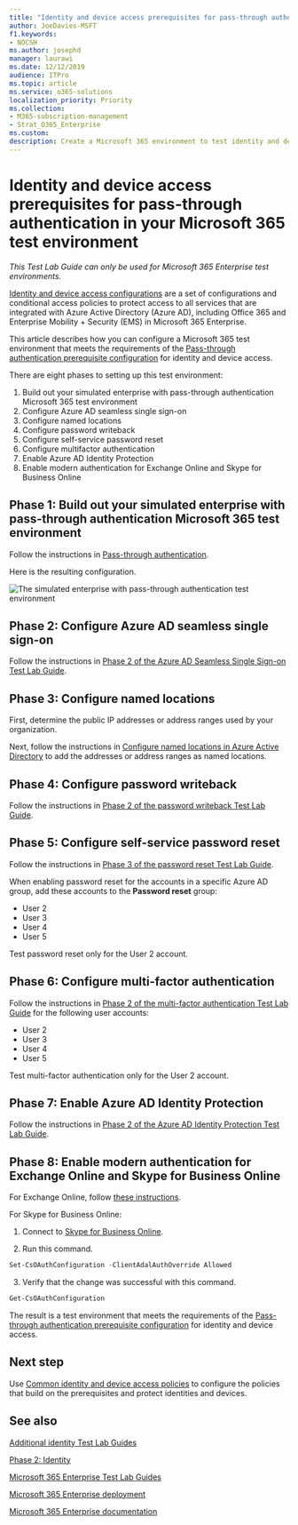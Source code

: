 ```yaml
---
title: "Identity and device access prerequisites for pass-through authentication in your Microsoft 365 test environment"
author: JoeDavies-MSFT
f1.keywords:
- NOCSH
ms.author: josephd
manager: laurawi
ms.date: 12/12/2019
audience: ITPro
ms.topic: article
ms.service: o365-solutions
localization_priority: Priority
ms.collection: 
- M365-subscription-management
- Strat_O365_Enterprise
ms.custom:
description: Create a Microsoft 365 environment to test identity and device access with the prerequisites for pass-through authentication.
---
```


# Identity and device access prerequisites for pass-through authentication in your Microsoft 365 test environment

*This Test Lab Guide can only be used for Microsoft 365 Enterprise test environments.*

[Identity and device access configurations](microsoft-365-policies-configurations.md) are a set of configurations and conditional access policies to protect access to all services that are integrated with Azure Active Directory (Azure AD), including Office 365 and Enterprise Mobility + Security (EMS) in Microsoft 365 Enterprise.

This article describes how you can configure a Microsoft 365 test environment that meets the requirements of the [Pass-through authentication prerequisite configuration](identity-access-prerequisites.md#prerequisites) for identity and device access.

There are eight phases to setting up this test environment:

1.	Build out your simulated enterprise with pass-through authentication Microsoft 365 test environment
2.	Configure Azure AD seamless single sign-on
3.	Configure named locations
4.	Configure password writeback
5.	Configure self-service password reset
6.	Configure multifactor authentication
7.	Enable Azure AD Identity Protection
8.	Enable modern authentication for Exchange Online and Skype for Business Online

## Phase 1: Build out your simulated enterprise with pass-through authentication Microsoft 365 test environment

Follow the instructions in [Pass-through authentication](pass-through-auth-m365-ent-test-environment.md).

Here is the resulting configuration.

![The simulated enterprise with pass-through authentication test environment](media/pass-through-auth-m365-ent-test-environment/Phase2.png)
 
## Phase 2: Configure Azure AD seamless single sign-on

Follow the instructions in [Phase 2 of the Azure AD Seamless Single Sign-on Test Lab Guide](single-sign-on-m365-ent-test-environment.md#phase-2-configure-azure-ad-connect-on-app1-for-azure-ad-seamless-sso).

## Phase 3: Configure named locations

First, determine the public IP addresses or address ranges used by your organization.

Next, follow the instructions in [Configure named locations in Azure Active Directory](https://docs.microsoft.com/azure/active-directory/reports-monitoring/quickstart-configure-named-locations) to add the addresses or address ranges as named locations. 

## Phase 4: Configure password writeback

Follow the instructions in [Phase 2 of the password writeback Test Lab Guide](password-writeback-m365-ent-test-environment.md#phase-2-enable-password-writeback-for-the-testlab-ad-ds-domain).

## Phase 5: Configure self-service password reset

Follow the instructions in [Phase 3 of the password reset Test Lab Guide](password-reset-m365-ent-test-environment.md#phase-3-configure-and-test-password-reset). 

When enabling password reset for the accounts in a specific Azure AD group, add these accounts to the **Password reset** group:

- User 2
- User 3
- User 4
- User 5

Test password reset only for the User 2 account.

## Phase 6: Configure multi-factor authentication

Follow the instructions in [Phase 2 of the multi-factor authentication Test Lab Guide](multi-factor-authentication-microsoft-365-test-environment.md#phase-2-enable-and-test-multi-factor-authentication-for-the-user-2-account) for the following user accounts:

- User 2
- User 3
- User 4
- User 5

Test multi-factor authentication only for the User 2 account.

## Phase 7: Enable Azure AD Identity Protection

Follow the instructions in [Phase 2 of the Azure AD Identity Protection Test Lab Guide](azure-ad-identity-protection-microsoft-365-test-environment.md#phase-2-use-azure-ad-identity-protection). 

## Phase 8: Enable modern authentication for Exchange Online and Skype for Business Online

For Exchange Online, follow [these instructions](https://docs.microsoft.com/Exchange/clients-and-mobile-in-exchange-online/enable-or-disable-modern-authentication-in-exchange-online#enable-or-disable-modern-authentication-in-exchange-online-for-client-connections-in-outlook-2013-or-later). 

For Skype for Business Online:

1. Connect to [Skype for Business Online](https://docs.microsoft.com/SkypeForBusiness/set-up-your-computer-for-windows-powershell/set-up-your-computer-for-windows-powershell).

2. Run this command.

  ```powershell
  Set-CsOAuthConfiguration -ClientAdalAuthOverride Allowed
  ```

3. Verify that the change was successful with this command.

  ```powershell
  Get-CsOAuthConfiguration
  ```

The result is a test environment that meets the requirements of the [Pass-through authentication prerequisite configuration](identity-access-prerequisites.md#prerequisites) for identity and device access. 

## Next step

Use [Common identity and device access policies](identity-access-policies.md) to configure the policies that build on the prerequisites and protect identities and devices.

## See also

[Additional identity Test Lab Guides](m365-enterprise-test-lab-guides.md#identity)

[Phase 2: Identity](identity-infrastructure.md)

[Microsoft 365 Enterprise Test Lab Guides](m365-enterprise-test-lab-guides.md)

[Microsoft 365 Enterprise deployment](deploy-microsoft-365-enterprise.md)

[Microsoft 365 Enterprise documentation](https://docs.microsoft.com/microsoft-365-enterprise/)


